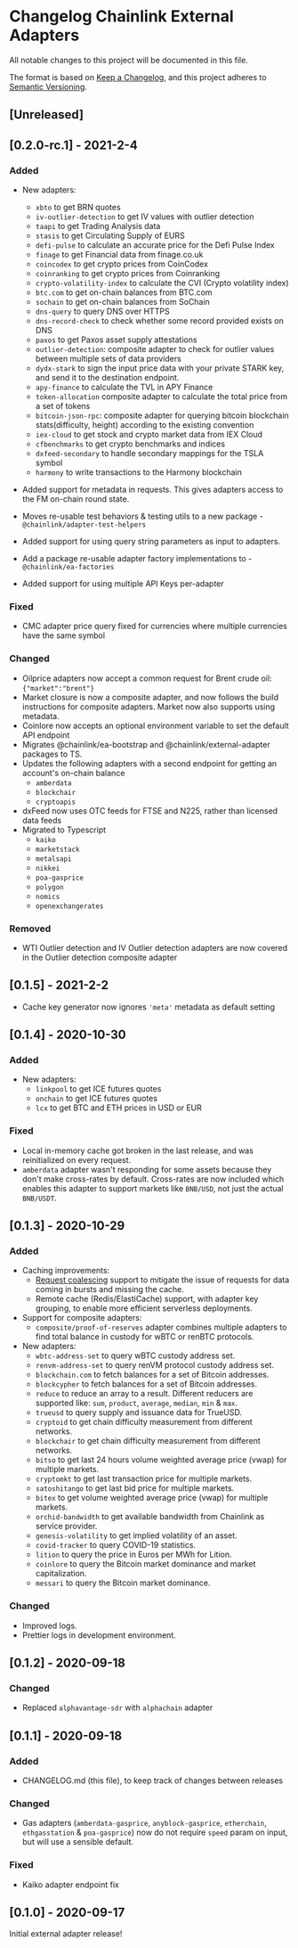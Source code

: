# Changelog Chainlink External Adapters

All notable changes to this project will be documented in this file.

The format is based on [Keep a Changelog](https://keepachangelog.com/en/1.0.0/), and this project adheres to [Semantic Versioning](https://semver.org/spec/v2.0.0.html).

## [Unreleased]

## [0.2.0-rc.1] - 2021-2-4

### Added

- New adapters:
  - `xbto` to get BRN quotes
  - `iv-outlier-detection` to get IV values with outlier detection
  - `taapi` to get Trading Analysis data
  - `stasis` to get Circulating Supply of EURS
  - `defi-pulse` to calculate an accurate price for the Defi Pulse Index
  - `finage` to get Financial data from finage.co.uk
  - `coincodex` to get crypto prices from CoinCodex
  - `coinranking` to get crypto prices from Coinranking
  - `crypto-volatility-index` to calculate the CVI (Crypto volatility index)
  - `btc.com` to get on-chain balances from BTC.com
  - `sochain` to get on-chain balances from SoChain
  - `dns-query` to query DNS over HTTPS
  - `dns-record-check` to check whether some record provided exists on DNS
  - `paxos` to get Paxos asset supply attestations
  - `outlier-detection`: composite adapter to check for outlier values between multiple sets of data providers
  - `dydx-stark` to sign the input price data with your private STARK key, and send it to the destination endpoint.
  - `apy-finance` to calculate the TVL in APY Finance
  - `token-allocation` composite adapter to calculate the total price from a set of tokens
  - `bitcoin-json-rpc`: composite adapter for querying bitcoin blockchain stats(difficulty, height) according to the existing convention
  - `iex-cloud` to get stock and crypto market data from IEX Cloud
  - `cfbenchmarks` to get crypto benchmarks and indices
  - `dxfeed-secondary` to handle secondary mappings for the TSLA symbol
  - `harmony` to write transactions to the Harmony blockchain
- Added support for metadata in requests. This gives adapters access to the FM on-chain round state.
- Moves re-usable test behaviors & testing utils to a new package - `@chainlink/adapter-test-helpers`
- Added support for using query string parameters as input to adapters.
- Add a package re-usable adapter factory implementations to - `@chainlink/ea-factories`

- Added support for using multiple API Keys per-adapter

### Fixed

- CMC adapter price query fixed for currencies where multiple currencies have the same symbol

### Changed

- Oilprice adapters now accept a common request for Brent crude oil: `{"market":"brent"}`
- Market closure is now a composite adapter, and now follows the build instructions for composite adapters. Market
  now also supports using metadata.
- Coinlore now accepts an optional environment variable to set the default API endpoint
- Migrates @chainlink/ea-bootstrap and @chainlink/external-adapter packages to TS.
- Updates the following adapters with a second endpoint for getting an account's on-chain balance
  - `amberdata`
  - `blockchair`
  - `cryptoapis`
- dxFeed now uses OTC feeds for FTSE and N225, rather than licensed data feeds
- Migrated to Typescript
  - `kaiko`
  - `marketstack`
  - `metalsapi`
  - `nikkei`
  - `poa-gasprice`
  - `polygon`
  - `nomics`
  - `openexchangerates`

### Removed

- WTI Outlier detection and IV Outlier detection adapters are now covered in the Outlier detection composite adapter

## [0.1.5] - 2021-2-2

- Cache key generator now ignores `'meta'` metadata as default setting

## [0.1.4] - 2020-10-30

### Added

- New adapters:
  - `linkpool` to get ICE futures quotes
  - `onchain` to get ICE futures quotes
  - `lcx` to get BTC and ETH prices in USD or EUR

### Fixed

- Local in-memory cache got broken in the last release, and was reinitialized on every request.
- `amberdata` adapter wasn't responding for some assets because they don't make cross-rates by default. Cross-rates are now included which enables this adapter to support markets like `BNB/USD`, not just the actual `BNB/USDT`.

## [0.1.3] - 2020-10-29

### Added

- Caching improvements:
  - [Request coalescing](https://aws.amazon.com/builders-library/caching-challenges-and-strategies/) support to mitigate the issue of requests for data coming in bursts and missing the cache.
  - Remote cache (Redis/ElastiCache) support, with adapter key grouping, to enable more efficient serverless deployments.
- Support for composite adapters:
  - `composite/proof-of-reserves` adapter combines multiple adapters to find total balance in custody for wBTC or renBTC protocols.
- New adapters:
  - `wbtc-address-set` to query wBTC custody address set.
  - `renvm-address-set` to query renVM protocol custody address set.
  - `blockchain.com` to fetch balances for a set of Bitcoin addresses.
  - `blockcypher` to fetch balances for a set of Bitcoin addresses.
  - `reduce` to reduce an array to a result. Different reducers are supported like: `sum`, `product`, `average`, `median`, `min` & `max`.
  - `trueusd` to query supply and issuance data for TrueUSD.
  - `cryptoid` to get chain difficulty measurement from different networks.
  - `blockchair` to get chain difficulty measurement from different networks.
  - `bitso` to get last 24 hours volume weighted average price (vwap) for multiple markets.
  - `cryptomkt` to get last transaction price for multiple markets.
  - `satoshitango` to get last bid price for multiple markets.
  - `bitex` to get volume weighted average price (vwap) for multiple markets.
  - `orchid-bandwidth` to get available bandwidth from Chainlink as service provider.
  - `genesis-volatility` to get implied volatility of an asset.
  - `covid-tracker` to query COVID-19 statistics.
  - `lition` to query the price in Euros per MWh for Lition.
  - `coinlore` to query the Bitcoin market dominance and market capitalization.
  - `messari` to query the Bitcoin market dominance.

### Changed

- Improved logs.
- Prettier logs in development environment.

## [0.1.2] - 2020-09-18

### Changed

- Replaced `alphavantage-sdr` with `alphachain` adapter

## [0.1.1] - 2020-09-18

### Added

- CHANGELOG.md (this file), to keep track of changes between releases

### Changed

- Gas adapters (`amberdata-gasprice`, `anyblock-gasprice`, `etherchain`, `ethgasstation` & `poa-gasprice`) now do not require `speed` param on input, but will use a sensible default.

### Fixed

- Kaiko adapter endpoint fix

## [0.1.0] - 2020-09-17

Initial external adapter release!
